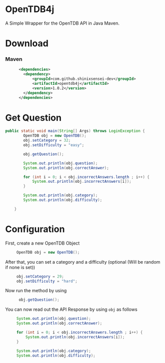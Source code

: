 # OpenTDB4j
 A Simple Wrapper for the OpenTDB API in Java Maven.
 
# Download

### Maven

```xml
      <dependencies>
        <dependency>
            <groupId>com.github.shinixsensei-dev</groupId>
            <artifactId>opentdb4j</artifactId>
            <version>1.0.2</version>
        </dependency>
      </dependencies>
```
 
 # Get Question
 ```java
 public static void main(String[] Args) throws LoginException {
         OpenTDB obj = new OpenTDB();
         obj.setCategory = 32;
         obj.setDifficulty = "easy";
 
         obj.getQuestion();
 
         System.out.println(obj.question);
         System.out.println(obj.correctAnswer);
 
         for (int i = 0; i < obj.incorrectAnswers.length ; i++) {
             System.out.println(obj.incorrectAnswers[i]);
         }
 
         System.out.println(obj.category);
         System.out.println(obj.difficulty);
 
     }
 ```
 
 # Configuration
 First, create a new OpenTDB Object
 ```java
      OpenTDB obj = new OpenTDB();
 ```
 
 After that, you can set a category and a difficulty (optional (Will be random if none is set))
 ```java
      obj.setCategory = 29;
      obj.setDifficulty = "hard";
 ```

Now run the method by using
```java
      obj.getQuestion();
```
 
 You can now read out the API Response by using ``obj`` as follows
 ```java
      System.out.println(obj.question);
      System.out.println(obj.correctAnswer);

      for (int i = 0; i < obj.incorrectAnswers.length ; i++) {
          System.out.println(obj.incorrectAnswers[i]);
      }

      System.out.println(obj.category);
      System.out.println(obj.difficulty);
```
